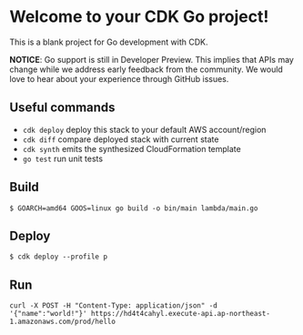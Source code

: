# Welcome to your CDK Go project!

This is a blank project for Go development with CDK.

**NOTICE**: Go support is still in Developer Preview. This implies that APIs may
change while we address early feedback from the community. We would love to hear
about your experience through GitHub issues.

## Useful commands

 * `cdk deploy`      deploy this stack to your default AWS account/region
 * `cdk diff`        compare deployed stack with current state
 * `cdk synth`       emits the synthesized CloudFormation template
 * `go test`         run unit tests


## Build

```
$ GOARCH=amd64 GOOS=linux go build -o bin/main lambda/main.go
```

## Deploy

```
$ cdk deploy --profile p
```

## Run

```
curl -X POST -H "Content-Type: application/json" -d '{"name":"world!"}' https://hd4t4cahyl.execute-api.ap-northeast-1.amazonaws.com/prod/hello
```